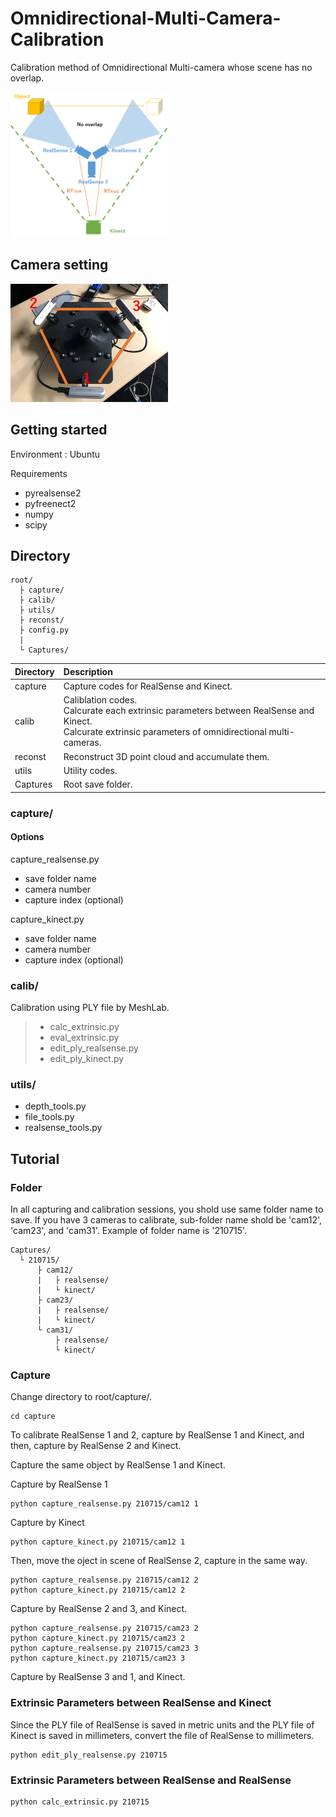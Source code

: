 # Omnidirectional-Multi-Camera-Calibration
Calibration method of Omnidirectional Multi-camera whose scene has no overlap.


<img width=50% src="images/overview.png" title="Overview">


## Camera setting

<img width=50% src="images/camera_setting.png" title="Setting">


## Getting started
Environment : Ubuntu

Requirements
- pyrealsense2
- pyfreenect2
- numpy
- scipy

## Directory
```
root/
  ├ capture/
  ├ calib/
  ├ utils/
  ├ reconst/
  ├ config.py
  |
  └ Captures/
```

| Directory | Description |
|:----------|:------------|
| capture   | Capture codes for RealSense and Kinect. |
| calib     | Caliblation codes. </br>Calcurate each extrinsic parameters between RealSense and Kinect. </br>Calcurate extrinsic parameters of omnidirectional multi-cameras. |
| reconst   | Reconstruct 3D point cloud and accumulate them. |
| utils     | Utility codes. |
| Captures  | Root save folder. |


### capture/
#### Options
capture_realsense.py
- save folder name
- camera number
- capture index (optional)

capture_kinect.py
- save folder name
- camera number
- capture index (optional)

### calib/
Calibration using PLY file by MeshLab.
> - calc_extrinsic.py
> - eval_extrinsic.py
> - edit_ply_realsense.py
> - edit_ply_kinect.py

### utils/
- depth_tools.py
- file_tools.py
- realsense_tools.py

## Tutorial
### Folder
In all capturing and calibration sessions, you shold use same folder name to save.
If you have 3 cameras to calibrate, sub-folder name shold be 'cam12', 'cam23', and 'cam31'.
Example of folder name is '210715'.
```
Captures/
  └ 210715/
      ├ cam12/
      |   ├ realsense/
      |   └ kinect/
      ├ cam23/
      |   ├ realsense/
      |   └ kinect/
      └ cam31/
          ├ realsense/
          └ kinect/
```

### Capture
Change directory to root/capture/.
```
cd capture
```

To calibrate RealSense 1 and 2, capture by RealSense 1 and Kinect, and then, capture by RealSense 2 and Kinect.

Capture the same object by RealSense 1 and Kinect.

Capture by RealSense 1 
```
python capture_realsense.py 210715/cam12 1
```

Capture by Kinect 
```
python capture_kinect.py 210715/cam12 1
```

Then, move the oject in scene of RealSense 2, capture in the same way.
```
python capture_realsense.py 210715/cam12 2
python capture_kinect.py 210715/cam12 2
```

Capture by RealSense 2 and 3, and Kinect.
```
python capture_realsense.py 210715/cam23 2
python capture_kinect.py 210715/cam23 2
python capture_realsense.py 210715/cam23 3
python capture_kinect.py 210715/cam23 3
```

Capture by RealSense 3 and 1, and Kinect.


### Extrinsic Parameters between RealSense and Kinect
Since the PLY file of RealSense is saved in metric units and the PLY file of Kinect is saved in millimeters, convert the file of RealSense to millimeters.
```
python edit_ply_realsense.py 210715
```



### Extrinsic Parameters between RealSense and RealSense

```
python calc_extrinsic.py 210715
```